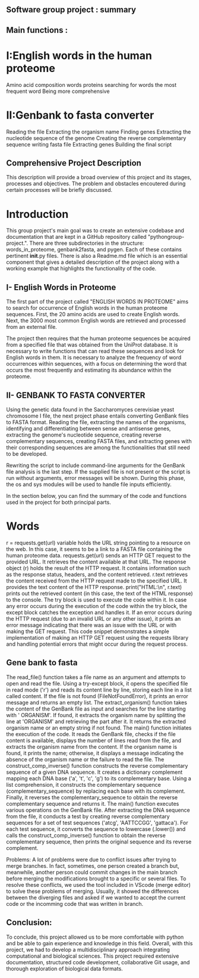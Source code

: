 ## Software group project : summary 

## Main functions : 
# I:English words in the human proteome 
Amino acid composition
words
proteins
searching for words
the most frequent word
Being more comprehensive
# II:Genbank to fasta converter 
Reading the file
Extracting the organism name
Finding genes
Extracting the nucleotide sequence of the genome
Creating the reverse complementary sequence
writing fasta file
Extracting genes
Building the final script 


## Comprehensive Project Description 

This description will provide a broad overview of this project and its stages, processes and objectives. 
The problem and obstacles encoutered during certain processes will be briefly discussed. 



# Introduction

This group project's main goal was to create an extensive codebase and documentation that are kept in a GitHub repository called "pythongroup-project.". There are three subdirectories in the structure: words_in_proteome, genbank2fasta, and pygen. Each of these contains pertinent __init__.py files. There is also a Readme.md file which is an essential component that gives a detailed description of the project along with a working example that highlights the functionality of the code. 


## I- English Words in Proteome

The first part of the project called "ENGLISH WORDS IN PROTEOME" aims to search for occurrence of English words in the human proteome sequences. First, the 20 amino acids are used to create English words. Next, the 3000 most common English words are retrieved and processed from an external file.

The project then requires that the human proteome sequences be acquired from a specified file that was obtained from the UniProt database. It is necessary to write functions that can read these sequences and look for English words in them. It is necessary to analyze the frequency of word occurrences within sequences, with a focus on determining the word that occurs the most frequently and estimating its abundance within the proteome.

## II- GENBANK TO FASTA CONVERTER

Using the genetic data found in the Saccharomyces cerevisiae yeast chromosome I file, the next project phase entails converting GenBank files to FASTA format. Reading the file, extracting the names of the organisms, identifying and differentiating between sense and antisense genes, extracting the genome's nucleotide sequence, creating reverse complementary sequences, creating FASTA files, and extracting genes with their corresponding sequences are among the functionalities that still need to be developed.


Rewriting the script to include command-line arguments for the GenBank file analysis is the last step. If the supplied file is not present or the script is run without arguments, error messages will be shown. During this phase, the os and sys modules will be used to handle file inputs efficiently.


In the section below, you can find the summary of the code and functions used in the project for both principal parts.

# Words 
r = requests.get(url) variable holds the URL string pointing to a resource on the web. In this case, it seems to be a link to a FASTA file containing the human proteome data.
requests.get(url) sends an HTTP GET request to the provided URL. It retrieves the content available at that URL.
The response object (r) holds the result of the HTTP request. It contains information such as the response status, headers, and the content retrieved.
r.text retrieves the content received from the HTTP request made to the specified URL. It provides the text content of the HTTP response.
print("HTML:\n", r.text) prints out the retrieved content (in this case, the text of the HTML response) to the console.
The try block is used to execute the code within it.
In case any error occurs during the execution of the code within the try block, the except block catches the exception and handles it.
If an error occurs during the HTTP request (due to an invalid URL or any other issue), it prints an error message indicating that there was an issue with the URL or with making the GET request.
This code snippet demonstrates a simple implementation of making an HTTP GET request using the requests library and handling potential errors that might occur during the request process.


## Gene bank to fasta 

The read_file() function takes a file name as an argument and attempts to open and read the file.
Using a try-except block, it opens the specified file in read mode ('r') and reads its content line by line, storing each line in a list called content.
If the file is not found (FileNotFoundError), it prints an error message and returns an empty list.
The extract_organism() function takes the content of the GenBank file as input and searches for the line starting with ' ORGANISM'.
If found, it extracts the organism name by splitting the line at 'ORGANISM' and retrieving the part after it.
It returns the extracted organism name or an empty string if not found.
The main() function initiates the execution of the code.
It reads the GenBank file, checks if the file content is available, displays the number of lines read from the file, and extracts the organism name from the content.
If the organism name is found, it prints the name; otherwise, it displays a message indicating the absence of the organism name or the failure to read the file.
The construct_comp_inverse() function constructs the reverse complementary sequence of a given DNA sequence.
It creates a dictionary complement mapping each DNA base ('a', 't', 'c', 'g') to its complementary base.
Using a list comprehension, it constructs the complementary sequence (complementary_sequence) by replacing each base with its complement.
Finally, it reverses the complementary_sequence to obtain the reverse complementary sequence and returns it.
The main() function executes various operations on the GenBank file.
After extracting the DNA sequence from the file, it conducts a test by creating reverse complementary sequences for a set of test sequences ('atcg', 'AATTCCGG', 'gattaca').
For each test sequence, it converts the sequence to lowercase (.lower()) and calls the construct_comp_inverse() function to obtain the reverse complementary sequence, then prints the original sequence and its reverse complement.

Problems: A lot of problems were due to conflict issues after trying to merge branches. In fact, sometimes, one person created a branch but, meanwhile, another person could commit changes in the main branch before merging the modifications brought to a specific or several files. To resolve these conflicts, we used the tool included in VScode (merge editor) to solve these problems of merging. Usually, it showed the differences between the diverging files and asked if we wanted to accept the current code or the incomming code that was written in branch.


## Conclusion: 
To conclude, this project allowed us to be more comfortable with python and be able to gain experience and knowledge in this field. Overall, with this project, we had to develop a multidisciplinary approach integrating computational and biological sciences. This project required extensive documentation, structured code development, collaborative Git usage, and thorough exploration of biological data formats.
